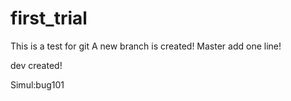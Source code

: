 # first_trial
This is a test for git
A new branch is created!
Master add one line!

dev created!

Simul:bug101
